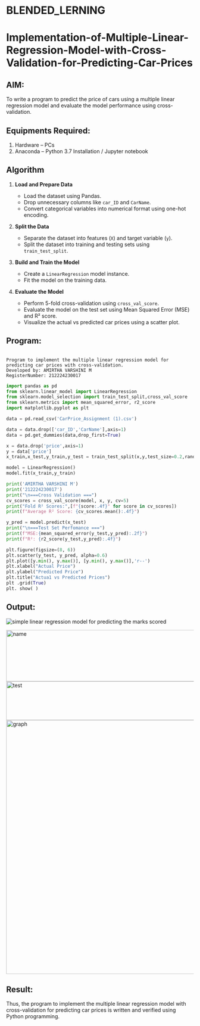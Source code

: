# BLENDED_LERNING
# Implementation-of-Multiple-Linear-Regression-Model-with-Cross-Validation-for-Predicting-Car-Prices

## AIM:
To write a program to predict the price of cars using a multiple linear regression model and evaluate the model performance using cross-validation.

## Equipments Required:
1. Hardware – PCs
2. Anaconda – Python 3.7 Installation / Jupyter notebook

## Algorithm
1. **Load and Prepare Data**  
   - Load the dataset using Pandas.  
   - Drop unnecessary columns like `car_ID` and `CarName`.  
   - Convert categorical variables into numerical format using one-hot encoding.

2. **Split the Data**  
   - Separate the dataset into features (`X`) and target variable (`y`).  
   - Split the dataset into training and testing sets using `train_test_split`.

3. **Build and Train the Model**  
   - Create a `LinearRegression` model instance.  
   - Fit the model on the training data.

4. **Evaluate the Model**  
   - Perform 5-fold cross-validation using `cross_val_score`.  
   - Evaluate the model on the test set using Mean Squared Error (MSE) and R² score.  
   - Visualize the actual vs predicted car prices using a scatter plot.

## Program:
```

Program to implement the multiple linear regression model for predicting car prices with cross-validation.
Developed by: AMIRTHA VARSHINI M
RegisterNumber: 212224230017

```

```python
import pandas as pd
from sklearn.linear_model import LinearRegression
from sklearn.model_selection import train_test_split,cross_val_score
from sklearn.metrics import mean_squared_error, r2_score
import matplotlib.pyplot as plt
```

```python
data = pd.read_csv('CarPrice_Assignment (1).csv')
```

```python
data = data.drop(['car_ID','CarName'],axis=1)
data = pd.get_dummies(data,drop_first=True)
```

```python
x = data.drop('price',axis=1)
y = data['price']
x_train,x_test,y_train,y_test = train_test_split(x,y,test_size=0.2,random_state=42)
```

```python
model = LinearRegression()
model.fit(x_train,y_train)
```

```python
print('AMIRTHA VARSHINI M')
print('212224230017')
print("\n===Cross Validation ===")
cv_scores = cross_val_score(model, x, y, cv=5)
print("Fold R² Scores:",[f"{score:.4f}" for score in cv_scores])
print(f"Average R² Score: {cv_scores.mean():.4f}")
```

```python
y_pred = model.predict(x_test)
print("\n===Test Set Perfomance ===")
print(f"MSE:{mean_squared_error(y_test,y_pred):.2f}")
print(f"R²: {r2_score(y_test,y_pred):.4f}")
```

```python
plt.figure(figsize=(8, 6))
plt.scatter(y_test, y_pred, alpha=0.6)
plt.plot([y.min(), y.max()], [y.min(), y.max()],'r--')
plt.xlabel("Actual Price")
plt.ylabel("Predicted Price")
plt.title("Actua1 vs Predicted Prices")
plt .grid(True)
plt. show( )
```

## Output:
![simple linear regression model for predicting the marks scored](sam.png)

<img width="1349" height="138" alt="name" src="https://github.com/user-attachments/assets/37c3c605-7f2b-40bd-96de-0ff9bcd5f84c" />

<img width="1351" height="104" alt="test" src="https://github.com/user-attachments/assets/97ed95a8-acac-4fc5-9d55-76a24c40a10b" />

<img width="1364" height="682" alt="graph" src="https://github.com/user-attachments/assets/6fbe24aa-98bc-4dbd-a153-9f5be66a0d92" />

## Result:
Thus, the program to implement the multiple linear regression model with cross-validation for predicting car prices is written and verified using Python programming.
